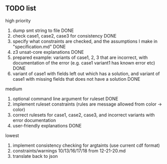 ## TODO list

high priority

1. dump smt string to file DONE
2. check case1, case2, case3 for consistency DONE
3. specify what constraints are checked, and the assumptions I make in "specification.md" DONE
4. z3 unsat-core explanations DONE
5. prepared example: variants of case1, 2, 3 that are incorrect, with documentation of the error (e.g. case1 variant1 has known error etc) DONE
6. variant of case1 with fields left out which has a solution, and variant of case1 with missing fields that does not have a solution DONE

medium

1. optional command line argument for ruleset DONE
2. implement ruleset constraints (rules are message allowed from color -> color)
3. correct rulesets for case1, case2, case3, and incorrect variants with error documentation
4. user-friendly explanations DONE

lowest

1. implement consistency checking for argtaints (use current cdf format)
2. constraints/warnings 10/13/16/17/18 from 12-21-20.md
3. translate back to json

